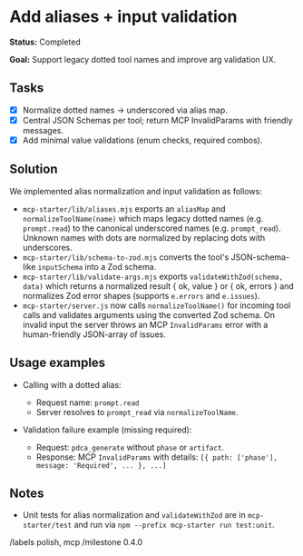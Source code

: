 # Add aliases + input validation

**Status:** Completed

**Goal:** Support legacy dotted tool names and improve arg validation UX.

## Tasks

- [x] Normalize dotted names → underscored via alias map.
- [x] Central JSON Schemas per tool; return MCP InvalidParams with friendly messages.
- [x] Add minimal value validations (enum checks, required combos).

## Solution

We implemented alias normalization and input validation as follows:

- `mcp-starter/lib/aliases.mjs` exports an `aliasMap` and `normalizeToolName(name)` which maps legacy dotted names (e.g. `prompt.read`) to the canonical underscored names (e.g. `prompt_read`). Unknown names with dots are normalized by replacing dots with underscores.
- `mcp-starter/lib/schema-to-zod.mjs` converts the tool's JSON-schema-like `inputSchema` into a Zod schema.
- `mcp-starter/lib/validate-args.mjs` exports `validateWithZod(schema, data)` which returns a normalized result { ok, value } or { ok, errors } and normalizes Zod error shapes (supports `e.errors` and `e.issues`).
- `mcp-starter/server.js` now calls `normalizeToolName()` for incoming tool calls and validates arguments using the converted Zod schema. On invalid input the server throws an MCP `InvalidParams` error with a human-friendly JSON-array of issues.

## Usage examples

- Calling with a dotted alias:
  - Request name: `prompt.read`
  - Server resolves to `prompt_read` via `normalizeToolName`.

- Validation failure example (missing required):
  - Request: `pdca_generate` without `phase` or `artifact`.
  - Response: MCP `InvalidParams` with details: `[{ path: ['phase'], message: 'Required', ... }, ...]`

## Notes

- Unit tests for alias normalization and `validateWithZod` are in `mcp-starter/test` and run via `npm --prefix mcp-starter run test:unit`.

/labels polish, mcp
/milestone 0.4.0
